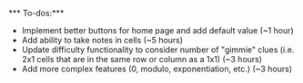 *** To-dos:***

- Implement better buttons for home page and add default value (~1 hour)
- Add ability to take notes in cells (~5 hours)
- Update difficulty functionality to consider number of "gimmie" clues (i.e. 2x1 cells that are in the same row or column as a 1x1) (~3 hours)
- Add more complex features (0, modulo, exponentiation, etc.) (~3 hours)